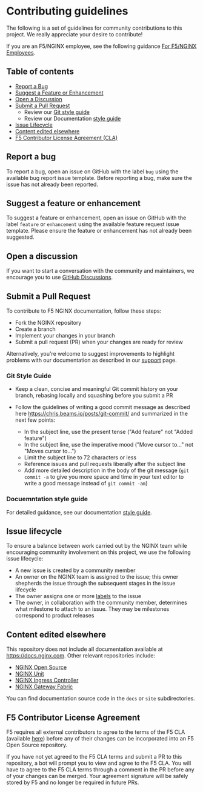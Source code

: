 # Contributing guidelines

The following is a set of guidelines for community contributions to this
project. We really appreciate your desire to contribute!

If you are an F5/NGINX employee, see the following guidance [For F5/NGINX Employees](./F5-NGINX-team-notes.md).

## Table of contents

- [Report a Bug](#report-a-bug)
- [Suggest a Feature or Enhancement](#suggest-a-feature-or-enhancement)
- [Open a Discussion](#open-a-discussion)
- [Submit a Pull Request](#submit-a-pull-request)
  - Review our [Git style guide](#git-style-guide)
  - Review our Documentation [style guide](./templates/style-guide.md)
- [Issue Lifecycle](#issue-lifecycle)
- [Content edited elsewhere](#content-edited-elsewhere)
- [F5 Contributor License Agreement (CLA)](#f5-contributor-license-agreement)

## Report a bug

To report a bug, open an issue on GitHub with the label `bug` using the
available bug report issue template. Before reporting a bug, make sure the
issue has not already been reported.

## Suggest a feature or enhancement

To suggest a feature or enhancement, open an issue on GitHub with the label
`feature` or `enhancement` using the available feature request issue template.
Please ensure the feature or enhancement has not already been suggested.

## Open a discussion

If you want to start a conversation with the community and maintainers,
we encourage you to use
[GitHub Discussions](https://github.com/nginxinc/oss-docs/discussions).

## Submit a Pull Request

To contribute to F5 NGINX documentation, follow these steps:

- Fork the NGINX repository
- Create a branch
- Implement your changes in your branch
- Submit a pull request (PR) when your changes are ready for review

Alternatively, you're welcome to suggest improvements to highlight problems with
our documentation as described in our [support](./SUPPORT.md) page.

### Git Style Guide

- Keep a clean, concise and meaningful Git commit history on your branch, rebasing locally and squashing before you submit a PR
- Follow the guidelines of writing a good commit message as described here <https://chris.beams.io/posts/git-commit/>
  and summarized in the next few points:

  - In the subject line, use the present tense ("Add feature" not "Added feature")
  - In the subject line, use the imperative mood ("Move cursor to..." not "Moves cursor to...")
  - Limit the subject line to 72 characters or less
  - Reference issues and pull requests liberally after the subject line
  - Add more detailed description in the body of the git message (`git commit -a` to give you more space and time in
    your text editor to write a good message instead of `git commit -am`)

### Docuemntation style guide

For detailed guidance, see our documentation [style guide](./templates/style-guide.md).

## Issue lifecycle

To ensure a balance between work carried out by the NGINX team while encouraging community involvement on this project, we use the following
issue lifecycle:

- A new issue is created by a community member
- An owner on the NGINX team is assigned to the issue; this owner shepherds the issue through the subsequent stages in the issue lifecycle
- The owner assigns one or more [labels](https://github.com/nginxinc/oss-docs/issues/labels) to the issue
- The owner, in collaboration with the community member, determines what milestone to attach to an issue. They may be milestones correspond to product releases

## Content edited elsewhere

This repository does not include all documentation available at https://docs.nginx.com. Other relevant repositories include:

- [NGINX Open Source](https://github.com/nginx/nginx)
- [NGINX Unit](https://github.com/nginx/unit)
- [NGINX Ingress Controller](https://github.com/nginxinc/kubernetes-ingress/)
- [NGINX Gateway Fabric](https://github.com/nginxinc/nginx-gateway-fabric)

You can find documentation source code in the `docs` or `site` subdirectories.

## F5 Contributor License Agreement

F5 requires all external contributors to agree to the terms of the F5 CLA (available [here](https://github.com/f5/.github/blob/main/CLA/cla-markdown.md)) before any of their changes can be incorporated into an F5 Open Source repository.

If you have not yet agreed to the F5 CLA terms and submit a PR to this repository, a bot will prompt you to view and agree to the F5 CLA. You will have to agree to the F5 CLA terms through a comment in the PR before any of your changes can be merged. Your agreement signature will be safely stored by F5 and no longer be required in future PRs.
